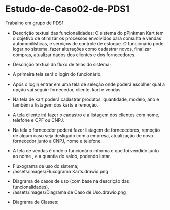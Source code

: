 # Estudo-de-Caso02-de-PDS1
Trabalho em grupo de PDS1

- Descrição textual das funcionalidades: O sistema do pPinkman Kart tem o objetivo de otimizar os processos envolvidos para consulta e vendas automobilísticas, e serviços de controle de estoque. O funcionário pode logar no sistema, fazer alterações como cadastrar novos, finalizar compras, atualizar dados dos clientes e dos fornecedores.

-  Descrição textual do fluxo de telas do sistema;

  - A primeira tela será o login do funcionário.
  - Após o login entrar em uma tela de seleção onde poderá escolher qual a opção vai seguir: fornecedor, cliente, kart e vendas.
  - Na tela de kart poderá cadastrar  produtos, quantidade, modelo, ano e também a listagem dos karts  e remoção.
  - A tela cliente irá fazer o cadastro e a listagem dos clientes com nome, telefone e CPF ou CNPJ.
  - Na tela o fornecedor poderá fazer listagem de fornecedores, remoção de algum caso seja desligado com a empresa, atualização de novo fornecedor junto a CNPJ, nome e telefone.
  - A tela de vendas é onde o funcionário informa o que foi vendido junto ao nome , e a quantia do saldo, podendo listar.

* Fluxograma de uso do sistema;
* /assets/images/Fluxograma Karts.drawio.png

- Diagrama de casos de uso (com base na descrição das funcionalidades).
-  /assets/images/Diagrama de Caso de Uso.drawio.png

+ Diagrama de Classes:
